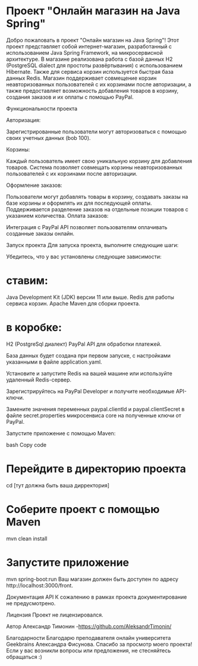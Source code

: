 # Проект "Онлайн магазин на Java Spring"
Добро пожаловать в проект "Онлайн магазин на Java Spring"! 
Этот проект представляет собой интернет-магазин, 
разработанный с использованием Java Spring Framework, 
на микросервисной архитектуре.
В магазине реализована работа с базой данных H2 (PostgreSQL dialect для простоты развёртывания) с использованием Hibernate. 
Также для сервиса корзин используется быстрая база данных Redis. 
Магазин поддерживает совмещение корзин неавторизованных пользователей с их корзинами после авторизации, 
а также предоставляет возможность добавления товаров в корзину, 
создания заказов и их оплаты с помощью PayPal.

Функциональности проекта

Авторизация:

Зарегистрированные пользователи могут авторизоваться с помощью своих учетных данных (bob 100).

Корзины:

Каждый пользователь имеет свою уникальную корзину для добавления товаров.
Система позволяет совмещать корзины неавторизованных пользователей с их корзинами после авторизации.

Оформление заказов:

Пользователи могут добавлять товары в корзину, создавать заказы на базе корзины и оформлять их для последующей оплаты.
Поддерживается разделение заказов на отдельные позиции товаров с указанием количества.
Оплата заказов:

Интеграция с PayPal API позволяет пользователям оплачивать созданные заказы онлайн.

Запуск проекта
Для запуска проекта, выполните следующие шаги:

Убедитесь, что у вас установлены следующие зависимости:

# ставим:
Java Development Kit (JDK) версии 11 или выше.
Redis для работы сервиса корзин.
Apache Maven для сборки проекта.

# в коробке:
H2 (PostgreSql диалект) 
PayPal API для обработки платежей.

База данных будет создана при первом запуске, с настройками указанными в файле application.yaml.

Установите и запустите Redis на вашей машине или используйте удаленный Redis-сервер.

Зарегистрируйтесь на PayPal Developer и получите необходимые API-ключи.

Замените значения переменных paypal.clientId и paypal.clientSecret в файле secret.properties микросенвиса core на полученные ключи от PayPal.

Запустите приложение с помощью Maven:

bash
Copy code
# Перейдите в директорию проекта
cd [тут должна быть ваша дирректория]

# Соберите проект с помощью Maven
mvn clean install

# Запустите приложение
mvn spring-boot:run
Ваш магазин должен быть доступен по адресу http://localhost:3000/front.

Документация API
К сожалению в рамках проекта документирование не предусмотрено.

Лицензия
Проект не лицензировался.

Автор
Александр Тимонин -https://github.com/AleksandrTimonin/

Благодарности
Благодарю преподавателя онлайн университета Geekbrains Александра Фисунова.
Спасибо за просмотр моего проекта! 
Если у вас возникли вопросы или предложения, не стесняйтесь обращаться :)

